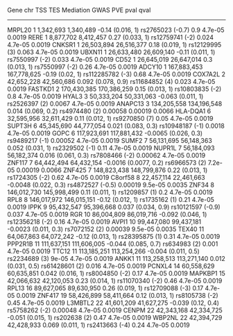 

   Gene     chr       TSS           TES             Mediation               GWAS            PVE      pval      qval  
---------- ----- ------------- ------------- ----------------------- ------------------- --------- --------- --------
  MRPL20     1     1,342,693     1,340,489      -0.14 (0.016, 1)      rs2765023 (-0.7)      0.9     4.7e-05   0.0019 
   RERE      1     8,877,702     8,412,457       0.27 (0.033, 1)       rs12759741 (-2)     0.024    4.7e-05   0.0019 
  CNKSR1     1    26,503,894    26,516,377       0.18 (0.019, 1)       rs12129995 (3)      0.063    4.7e-05   0.0019 
  UBXN11     1    26,633,480    26,609,140      -0.11 (0.011, 1)       rs7550997 (-2)      0.033    4.7e-05   0.0019 
   CD52      1    26,645,019    26,647,014       0.3 (0.013, 1)        rs7550997 (-2)      0.26     4.7e-05   0.0019 
  ADCY10     1    167,883,453   167,778,625      -0.19 (0.02, 1)      rs112285782 (-3)     0.68     4.7e-05   0.0019 
 COX7A2L     2    42,652,228    42,560,686     0.092 (0.078, 0.9)      rs11684852 (4)      0.023    4.7e-05   0.0019 
 FASTKD1     2    170,430,385   170,386,259      0.15 (0.013, 1)       rs10803835 (-2)      0.8     4.7e-05   0.0019 
  HYAL3      3    50,333,204    50,331,063      -0.063 (0.011, 1)       rs2526397 (2)     0.0067    4.7e-05   0.0019 
 ANAPC13     3    134,205,558   134,196,548    0.014 (0.069, 0.2)       rs4974480 (2)     0.00058   0.00019   0.0066 
 HLA-DQA1    6    32,595,956    32,611,429       0.11 (0.012, 1)        rs9270850 (7)      0.05     4.7e-05   0.0019 
  SUPT3H     6    45,345,690    44,777,054     0.021 (0.083, 0.3)      rs10948187 (-1)    0.0018    4.7e-05   0.0019 
   GOPC      6    117,923,691   117,881,432   -0.0065 (0.026, 0.3)     rs9489217 (-1)     0.00052   4.7e-05   0.0019 
  SUMF2      7    56,131,695    56,148,363      0.052 (0.031, 1)       rs2329502 (-1)      0.11     4.7e-05   0.0019 
  NUPR1L     7    56,184,093    56,182,374     0.016 (0.061, 0.3)      rs7808466 (-2)     0.00062   4.7e-05   0.0019 
  ZNF117     7    64,442,494    64,432,154    -0.0016 (0.0077, 0.2)     rs6966573 (2)     7.2e-05   0.00019   0.0066 
  ZNF425     7    148,823,438   148,799,876      0.22 (0.013, 1)       rs1724305 (-2)      0.62     4.7e-05   0.0019 
 C8orf58     8    22,457,114    22,461,663    -0.0048 (0.022, 0.3)    rs4872527 (-0.5)    0.00019   9.5e-05   0.0035 
  ZNF34      8    146,012,730   145,998,499      0.11 (0.011, 1)        rs1209857 (1)       0.2     4.7e-05   0.0019 
   RPL8      8    146,017,972   146,015,151     -0.12 (0.012, 1)        rs1735162 (1)      0.21     4.7e-05   0.0019 
   IPPK      9    95,432,547    95,396,668     0.037 (0.034, 0.9)     rs10121597 (-0.9)    0.037    4.7e-05   0.0019 
   RGR      10    86,004,809    86,019,716      -0.092 (0.046, 1)      rs12356218 (-2)     0.16     4.7e-05   0.0019 
  AVPI1     10    99,447,080    99,437,181    -0.0023 (0.011, 0.3)      rs7072152 (2)     0.00039   9.5e-05   0.0035 
  TEX40     11    64,067,863    64,072,242      -0.12 (0.013, 1)       rs28395875 (1)      0.31     4.7e-05   0.0019 
 PPP2R1B    11    111,637,151   111,606,005    -0.044 (0.085, 0.7)      rs634983 (2)       0.001    4.7e-05   0.0019 
  TTC12     11    113,185,251   113,254,266    -0.004 (0.011, 0.5)      rs2234689 (3)      9e-05    4.7e-05   0.0019 
  ANKK1     11    113,258,513   113,271,140    0.012 (0.031, 0.5)      rs61428601 (2)      0.016    4.7e-05   0.0019 
  PCNXL4    14    60,558,629    60,635,851      0.042 (0.016, 1)       rs8004850 (-2)      0.17     4.7e-05   0.0019 
 MAPKBP1    15    42,066,632    42,120,053       0.23 (0.014, 1)       rs11070340 (-2)     0.46     4.7e-05   0.0019 
  RPL13     16    89,627,065    89,630,950       0.26 (0.019, 1)       rs12709088 (-3)     0.17     4.7e-05   0.0019 
  ZNF417    19    58,426,899    58,411,664       0.12 (0.013, 1)       rs8105738 (-2)      0.45     4.7e-05   0.0019 
 L3MBTL2    22    41,601,209    41,627,275     -0.039 (0.12, 0.4)      rs5758262 (-2)     0.00048   4.7e-05   0.0019 
  CENPM     22    42,343,168    42,334,725      -0.051 (0.015, 1)       rs202638 (2)       0.47     4.7e-05   0.0019 
  WBP2NL    22    42,394,729    42,428,933      0.069 (0.011, 1)       rs2413663 (-4)      0.24     4.7e-05   0.0019 

